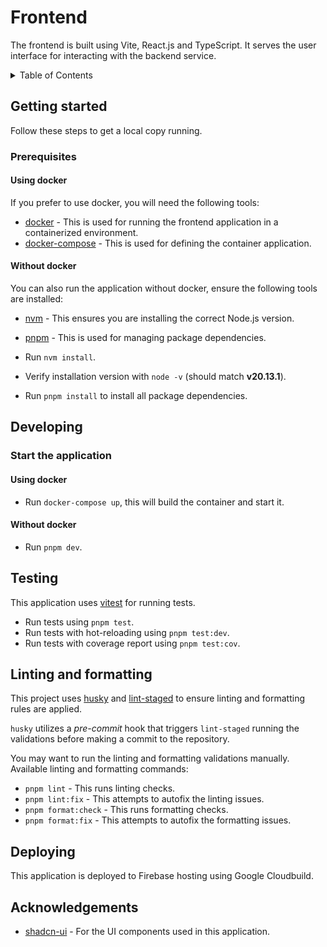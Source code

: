 # Frontend

The frontend is built using Vite, React.js and TypeScript. It serves the user interface for interacting with the backend service.

<details>
  <summary>Table of Contents</summary>
  <ol>
    <li>
      <a href="#getting-started">Getting started</a>
      <ul>
        <li><a href="#prerequisites">Prerequisites</a></li>
      </ul>
    </li>
    <li><a href="#developing">Developing</a></li>
    <li><a href="#testing">Testing</a></li>
    <li><a href="#linting-and-formatting">Linting and formatting</a></li>
    <li><a href="#deploying">Deploying</a></li>
   </ol>
</details>

## Getting started

Follow these steps to get a local copy running.

### Prerequisites

#### Using docker

If you prefer to use docker, you will need the following tools:

- [docker](https://docs.docker.com/get-docker/) - This is used for running the frontend application in a containerized environment.
- [docker-compose](https://docs.docker.com/compose/install/) - This is used for defining the container application.

#### Without docker

You can also run the application without docker, ensure the following tools are installed:

- [nvm](https://github.com/nvm-sh/nvm) - This ensures you are installing the correct Node.js version.
- [pnpm](https://pnpm.io/installation) - This is used for managing package dependencies.

- Run `nvm install`.
- Verify installation version with `node -v` (should match **v20.13.1**).
- Run `pnpm install` to install all package dependencies.

## Developing

### Start the application

#### Using docker

- Run `docker-compose up`, this will build the container and start it.

#### Without docker

- Run `pnpm dev`.

## Testing

This application uses [vitest](https://github.com/vitest-dev/vitest) for running tests.

- Run tests using `pnpm test`.
- Run tests with hot-reloading using `pnpm test:dev`.
- Run tests with coverage report using `pnpm test:cov`.

## Linting and formatting

This project uses [husky](https://typicode.github.io/husky/) and [lint-staged](https://github.com/lint-staged/lint-staged) to ensure linting and formatting rules are applied.

`husky` utilizes a _pre-commit_ hook that triggers `lint-staged` running the validations before making a commit to the repository.

You may want to run the linting and formatting validations manually.
Available linting and formatting commands:

- `pnpm lint` - This runs linting checks.
- `pnpm lint:fix` - This attempts to autofix the linting issues.
- `pnpm format:check` - This runs formatting checks.
- `pnpm format:fix` - This attempts to autofix the formatting issues.

## Deploying

This application is deployed to Firebase hosting using Google Cloudbuild.

## Acknowledgements

- [shadcn-ui](https://github.com/shadcn-ui/ui) - For the UI components used in this application.
